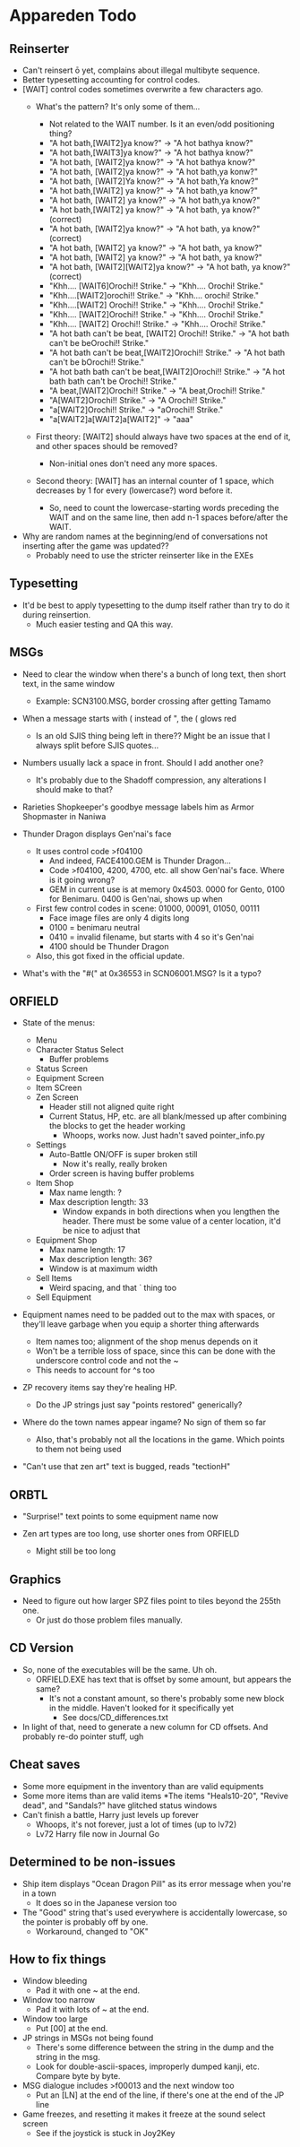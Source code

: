 # Appareden Todo

## Reinserter
* Can't reinsert ō yet, complains about illegal multibyte sequence.
* Better typesetting accounting for control codes.
* [WAIT] control codes sometimes overwrite a few characters ago.
	* What's the pattern? It's only some of them...
		* Not related to the WAIT number. Is it an even/odd positioning thing?
		* "A hot bath,[WAIT2]ya know?"     -> "A hot bathya know?"
		* "A hot bath,[WAIT3]ya know?"     -> "A hot bathya know?"
		* "A hot bath, [WAIT2]ya know?"    -> "A hot bathya know?"
		* "A hot bath,  [WAIT2]ya know?"   -> "A hot bath,ya konw?"
		* "A hot bath,  [WAIT2]Ya know?"   -> "A hot bath,Ya know?"
		* "A hot bath,[WAIT2] ya know?"    -> "A hot bath,ya know?"
		* "A hot bath, [WAIT2] ya know?"   -> "A hot bath,ya know?"
		* "A hot bath,[WAIT2]  ya know?"   -> "A hot bath, ya know?" (correct)
		* "A hot bath,  [WAIT2]ya know?"   -> "A hot bath, ya know?" (correct)
		* "A hot bath,  [WAIT2]  ya know?" -> "A hot bath,   ya know?"
		* "A hot bath, [WAIT2]  ya know?"  -> "A hot bath, ya know?"
		* "A hot bath, [WAIT2][WAIT2]ya know?" -> "A hot bath, ya know?" (correct)
		* "Khh.... [WAIT6]Orochi!! Strike." -> "Khh.... Orochi! Strike."
		* "Khh....[WAIT2]orochi!! Strike."  -> "Khh.... orochi! Strike."
		* "Khh....[WAIT2]  Orochi!! Strike." -> "Khh....   Orochi! Strike."
		* "Khh....  [WAIT2]Orochi!! Strike." -> "Khh....   Orochi! Strike."
		* "Khh.... [WAIT2] Orochi!! Strike." -> "Khh....   Orochi! Strike."
		* "A hot bath can't be beat, [WAIT2] Orochi!! Strike." -> "A hot bath can't be beOrochi!! Strike."
		* "A hot bath can't be beat,[WAIT2]Orochi!! Strike."   -> "A hot bath can't be bOrochi!! Strike."
		* "A hot bath bath can't be beat,[WAIT2]Orochi!! Strike." -> "A hot bath bath can't be Orochi!! Strike."
		* "A beat,[WAIT2]Orochi!! Strike." -> "A beat,Orochi!! Strike."
		* "A[WAIT2]Orochi!! Strike." -> "A Orochi!! Strike."
		* "a[WAIT2]Orochi!! Strike." -> "aOrochi!! Strike."
		* "a[WAIT2]a[WAIT2]a[WAIT2]" -> "aaa"


	* First theory: [WAIT2] should always have two spaces at the end of it, and other spaces should be removed?
		* Non-initial ones don't need any more spaces.
	* Second theory: [WAIT] has an internal counter of 1 space, which decreases by 1 for every (lowercase?) word before it.
		* So, need to count the lowercase-starting words preceding the WAIT and on the same line, then add n-1 spaces before/after the WAIT.
* Why are random names at the beginning/end of conversations not inserting after the game was updated??
	* Probably need to use the stricter reinserter like in the EXEs

## Typesetting
* It'd be best to apply typesetting to the dump itself rather than try to do it during reinsertion.
	* Much easier testing and QA this way.

## MSGs
* Need to clear the window when there's a bunch of long text, then short text, in the same window
	* Example: SCN3100.MSG, border crossing after getting Tamamo
* When a message starts with ( instead of ", the ( glows red
	* Is an old SJIS thing being left in there?? Might be an issue that I always split before SJIS quotes...
* Numbers usually lack a space in front. Should I add another one?
	* It's probably due to the Shadoff compression, any alterations I should make to that?
* Rarieties Shopkeeper's goodbye message labels him as Armor Shopmaster in Naniwa
* Thunder Dragon displays Gen'nai's face
	* It uses control code >f04100
		* And indeed, FACE4100.GEM is Thunder Dragon...
		* Code >f04100, 4200, 4700, etc. all show Gen'nai's face. Where is it going wrong?
		* GEM in current use is at memory 0x4503. 0000 for Gento, 0100 for Benimaru. 0400 is Gen'nai, shows up when 
	* First few control codes in scene: 01000, 00091, 01050, 00111
		* Face image files are only 4 digits long
		* 0100 = benimaru neutral
		* 0410 = invalid filename, but starts with 4 so it's Gen'nai
		* 4100 should be Thunder Dragon
	* Also, this got fixed in the official update.

* What's with the "#(" at 0x36553 in SCN06001.MSG? Is it a typo?

## ORFIELD
* State of the menus:
	* Menu
	* Character Status Select
		* Buffer problems
	* Status Screen
	* Equipment Screen
	* Item SCreen
	* Zen Screen
		* Header still not aligned quite right
		* Current Status, HP, etc. are all blank/messed up after combining the blocks to get the header working
			* Whoops, works now. Just hadn't saved pointer_info.py
	* Settings
		* Auto-Battle ON/OFF is super broken still
			* Now it's really, really broken
		* Order screen is having buffer problems
	* Item Shop
		* Max name length: ?
		* Max description length: 33
			* Window expands in both directions when you lengthen the header. There must be some value of a center location, it'd be nice to adjust that
	* Equipment Shop
		* Max name length: 17
		* Max description length: 36?
		* Window is at maximum width
	* Sell Items
		* Weird spacing, and that ` thing too
	* Sell Equipment

* Equipment names need to be padded out to the max with spaces, or they'll leave garbage when you equip a shorter thing afterwards
	* Item names too; alignment of the shop menus depends on it
	* Won't be a terrible loss of space, since this can be done with the underscore control code and not the ~
	* This needs to account for ^s too

* ZP recovery items say they're healing HP.
	* Do the JP strings just say "points restored" generically?

* Where do the town names appear ingame? No sign of them so far
	* Also, that's probably not all the locations in the game. Which points to them not being used

* "Can't use that zen art" text is bugged, reads "tectionH"

## ORBTL

* "Surprise!" text points to some equipment name now

* Zen art types are too long, use shorter ones from ORFIELD
	* Might still be too long

## Graphics
* Need to figure out how larger SPZ files point to tiles beyond the 255th one.
	* Or just do those problem files manually.

## CD Version
* So, none of the executables will be the same. Uh oh.
	* ORFIELD.EXE has text that is offset by some amount, but appears the same?
		* It's not a constant amount, so there's probably some new block in the middle. Haven't looked for it specifically yet
			* See docs/CD_differences.txt
* In light of that, need to generate a new column for CD offsets. And probably re-do pointer stuff, ugh

## Cheat saves
* Some more equipment in the inventory than are valid equipments
* Some more items than are valid items
	*The items "Heals10-20", "Revive dead", and "Sandals?" have glitched status windows
* Can't finish a battle, Harry just levels up forever
	* Whoops, it's not forever, just a lot of times (up to lv72)
	* Lv72 Harry file now in Journal Go

## Determined to be non-issues
* Ship item displays "Ocean Dragon Pill" as its error message when you're in a town
	* It does so in the Japanese version too
* The "Good" string that's used everywhere is accidentally lowercase, so the pointer is probably off by one.
	* Workaround, changed to "OK"

## How to fix things
* Window bleeding
	* Pad it with one ~ at the end.
* Window too narrow
	* Pad it with lots of ~ at the end.
* Window too large
	* Put [00] at the end.
* JP strings in MSGs not being found
	* There's some difference between the string in the dump and the string in the msg.
	* Look for double-ascii-spaces, improperly dumped kanji, etc. Compare byte by byte.
* MSG dialogue includes >f00013 and the next window too
	* Put an [LN] at the end of the line, if there's one at the end of the JP line
* Game freezes, and resetting it makes it freeze at the sound select screen
	* See if the joystick is stuck in Joy2Key